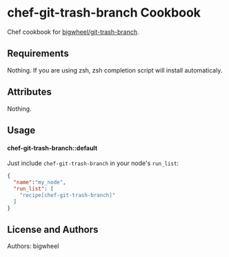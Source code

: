 chef-git-trash-branch Cookbook
==============================
Chef cookbook for [bigwheel/git-trash-branch](https://github.com/bigwheel/git-trash-branch).

Requirements
------------
Nothing. If you are using zsh, zsh completion script will install automaticaly.

Attributes
----------
Nothing.

Usage
-----
#### chef-git-trash-branch::default
Just include `chef-git-trash-branch` in your node's `run_list`:

```json
{
  "name":"my_node",
  "run_list": [
    "recipe[chef-git-trash-branch]"
  ]
}
```

License and Authors
-------------------
Authors: bigwheel
